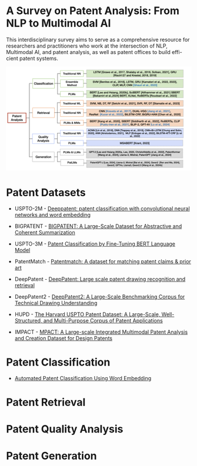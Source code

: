 # A Survey on Patent Analysis: From NLP to Multimodal AI
This interdisciplinary survey
aims to serve as a comprehensive resource for
researchers and practitioners who work at the
intersection of NLP, Multimodal AI, and patent
analysis, as well as patent offices to build effi-
cient patent systems.

<img width="2168" alt="main_fig" src="taxonomy.png">


# Patent Datasets

- USPTO-2M - [Deeppatent: patent classification with convolutional
neural networks and word embedding](https://dl.acm.org/doi/10.1007/s11192-018-2905-5)
- BIGPATENT - [BIGPATENT: A Large-Scale Dataset for Abstractive and Coherent Summarization
](https://aclanthology.org/P19-1212/)
- USPTO-3M - [Patent Classification by Fine-Tuning BERT Language Model](https://www.sciencedirect.com/science/article/abs/pii/S0172219019300742)
- PatentMatch - [Patentmatch: A dataset for matching
patent claims & prior art](https://arxiv.org/abs/2012.13919) 
- DeepPatent - [DeepPatent: Large scale patent drawing recognition and retrieval](https://openaccess.thecvf.com/content/WACV2022/papers/Kucer_DeepPatent_Large_Scale_Patent_Drawing_Recognition_and_Retrieval_WACV_2022_paper.pdf)

- DeepPatent2 - [DeepPatent2: A Large-Scale Benchmarking Corpus for Technical Drawing Understanding
](https://www.nature.com/articles/s41597-023-02653-7)
- HUPD - [The Harvard USPTO Patent Dataset: A Large-Scale, Well-Structured, and Multi-Purpose Corpus of Patent Applications](https://proceedings.neurips.cc/paper_files/paper/2023/hash/b4b02a09f2e6ad29fdbeb1386d68f4c4-Abstract-Datasets_and_Benchmarks.html)
- IMPACT - [MPACT: A Large-scale Integrated Multimodal Patent Analysis and Creation Dataset for Design Patents](https://proceedings.neurips.cc/paper_files/paper/2024/hash/e3301977b92f28e32639ec99eb08f4a1-Abstract-Datasets_and_Benchmarks_Track.html)


# Patent Classification



- [Automated Patent Classification Using Word Embedding](https://ieeexplore.ieee.org/document/8260665)

# Patent Retrieval 

# Patent Quality Analysis

# Patent Generation

